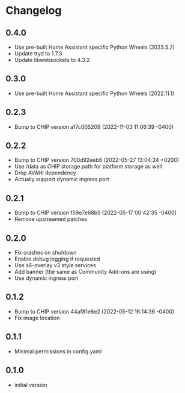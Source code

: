 # Changelog

## 0.4.0

- Use pre-built Home Assistant specific Python Wheels (2023.5.2)
- Update ttyd to 1.7.3
- Update libwebsockets to 4.3.2

## 0.3.0

- Use pre-built Home Assistant specific Python Wheels (2022.11.1)

## 0.2.3

- Bump to CHIP version a17c005209 (2022-11-03 11:06:39 -0400)

## 0.2.2

- Bump to CHIP version 700d92eeb6 (2022-05-27 13:04:24 +0200)
- Use /data as CHIP storage path for platform storage as well
- Drop AVAHI dependency
- Actually support dynamic ingress port

## 0.2.1

- Bump to CHIP version f59e7e68b5 (2022-05-17 00:42:35 -0400)
- Remove upstreamed patches

## 0.2.0

- Fix crashes on shutdown
- Enable debug logging if requested
- Use s6-overlay v3 style services
- Add banner (the same as Community Add-ons are using)
- Use dynamic ingress port

## 0.1.2

- Bump to CHIP version 44af81e6e2 (2022-05-12 16:14:36 -0400)
- Fix image location

## 0.1.1

- Minimal permissions in config.yaml

## 0.1.0

- initial version

